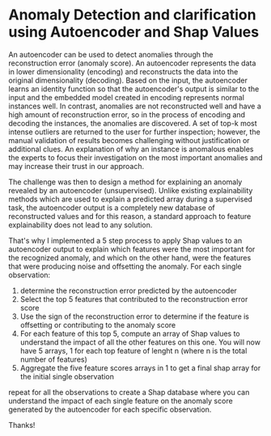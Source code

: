 # Anomaly Detection and clarification using Autoencoder and Shap Values
An autoencoder can be used to detect anomalies through the reconstruction error (anomaly score). An autoencoder represents the data in lower dimensionality (encoding) and reconstructs the data into the original dimensionality (decoding). Based on the input, the autoencoder learns an identity function so that the autoencoder's output is similar to the input and the embedded model created in encoding represents normal instances well. In contrast, anomalies are not reconstructed well and have a high amount of reconstruction error, so in the process of encoding and decoding the instances, the anomalies are discovered. A set of top-k most intense outliers are returned to the user for further inspection; however, the manual validation of results becomes challenging without justification or additional clues. An explanation of why an instance is anomalous enables the experts to focus their investigation on the most important anomalies and may increase their trust in our approach.

The challenge was then to design a method for explaining an anomaly revealed by an autoencoder (unsupervised). Unlike existing explainability methods which are used to explain a predicted array during a supervised task, the autoencoder output is a completely new database of reconstructed values and for this reason, a standard approach to feature explainability does not lead to any solution.

That's why I implemented a 5 step process to apply Shap values to an autoencoder output to explain which features were the most important for the recognized anomaly, and which on the other hand, were the features that were producing noise and offsetting the anomaly.
For each single observation:
1. determine the reconstruction error predicted by the autoencoder
2. Select the top 5 features that contributed to the reconstruction error score
3. Use the sign of the reconstruction error to determine if the feature is offsetting or contributing to the anomaly score
4. For each feature of this top 5, compute an array of Shap values to understand the impact of all the other features on this one.
     You will now have 5 arrays, 1 for each top feature of lenght n (where n is the total number of features)
5. Aggregate the five feature scores arrays in 1 to get a final shap array for the initial single observation

repeat for all the observations to create a Shap database where you can understand the impact of each single feature on the anomaly score generated by the autoencoder for each specific observation.

Thanks!
   


